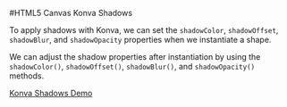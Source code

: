 
#HTML5 Canvas Konva Shadows

To apply shadows with Konva, we can set the `shadowColor`, `shadowOffset`, `shadowBlur`, and `shadowOpacity` properties when we instantiate a shape.

We can adjust the shadow properties after instantiation by using the `shadowColor()`, `shadowOffset()`, `shadowBlur()`, and `shadowOpacity()` methods.


<a class="jsbin-embed" href="http://jsbin.com/sugel/1/embed?js,output">Konva Shadows Demo</a><script src="http://static.jsbin.com/js/embed.js"></script>